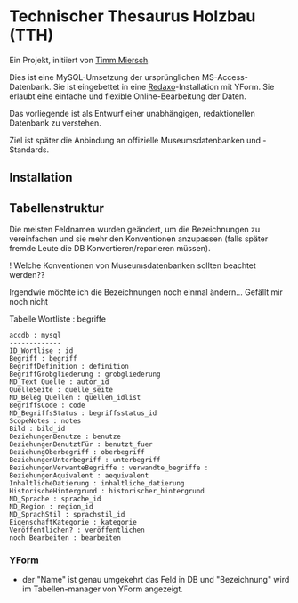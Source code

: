 # Technischer Thesaurus Holzbau (TTH)

Ein Projekt, initiiert von [Timm Miersch](mailto:timm.miersch@googlemail.com).

Dies ist eine MySQL-Umsetzung der ursprünglichen MS-Access-Datenbank. Sie ist eingebettet in eine [Redaxo](https://www.redaxo.org)-Installation mit YForm. Sie erlaubt eine einfache und flexible Online-Bearbeitung der Daten.

Das vorliegende ist als Entwurf einer unabhängigen, redaktionellen Datenbank zu verstehen.

Ziel ist später die Anbindung an offizielle Museumsdatenbanken und -Standards.

## Installation

## Tabellenstruktur

Die meisten Feldnamen wurden geändert, um die Bezeichnungen zu vereinfachen und sie mehr den Konventionen anzupassen (falls später fremde Leute die DB Konvertieren/reparieren müssen). 

! Welche Konventionen von Museumsdatenbanken sollten beachtet werden??

Irgendwie möchte ich die Bezeichnungen noch einmal ändern... Gefällt mir noch nicht

Tabelle Wortliste : begriffe

```
accdb : mysql
-------------
ID_Wortlise : id
Begriff : begriff
BegriffDefinition : definition
BegriffGrobgliederung : grobgliederung
ND_Text Quelle : autor_id
QuelleSeite : quelle_seite
ND_Beleg Quellen : quellen_idlist
BegriffsCode : code
ND_BegriffsStatus : begriffsstatus_id
ScopeNotes : notes
Bild : bild_id
BeziehungenBenutze : benutze
BeziehungenBenutztFür : benutzt_fuer
BeziehungOberbegriff : oberbegriff
BeziehungenUnterbegriff : unterbegriff
BeziehungenVerwanteBegriffe : verwandte_begriffe :
BeziehungenAquivalent : aequivalent
InhaltlicheDatierung : inhaltliche_datierung
HistorischeHintergrund : historischer_hintergrund
ND_Sprache : sprache_id
ND_Region : region_id
ND_SprachStil : sprachstil_id
EigenschaftKategorie : kategorie
Veröffentlichen? : veröffentlichen
noch Bearbeiten : bearbeiten
```

### YForm 

* der "Name" ist genau umgekehrt das Feld in DB und "Bezeichnung" wird im Tabellen-manager von YForm angezeigt.